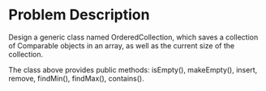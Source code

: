 # Problem Description
Design a generic class named OrderedCollection, which saves a collection of Comparable objects in an array, as well as the current size of the collection.

The class above provides public methods: isEmpty(), makeEmpty(), insert, remove, findMin(), findMax(), contains().
